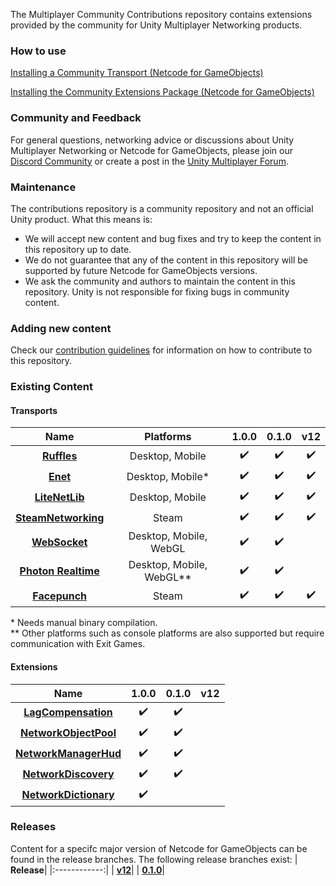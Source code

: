 The Multiplayer Community Contributions repository contains extensions provided by the community for Unity Multiplayer Networking products.

### How to use

[Installing a Community Transport (Netcode for GameObjects)](/Transports/README.md)

[Installing the Community Extensions Package (Netcode for GameObjects)](/com.community.netcode.extensions/README.md)

### Community and Feedback
For general questions, networking advice or discussions about Unity Multiplayer Networking or Netcode for GameObjects, please join our [Discord Community](https://discord.gg/FM8SE9E) or create a post in the [Unity Multiplayer Forum](https://forum.unity.com/forums/multiplayer.26/).

### Maintenance
The contributions repository is a community repository and not an official Unity product. What this means is:
- We will accept new content and bug fixes and try to keep the content in this repository up to date.
- We do not guarantee that any of the content in this repository will be supported by future Netcode for GameObjects versions.
- We ask the community and authors to maintain the content in this repository. Unity is not responsible for fixing bugs in community content.

### Adding new content
Check our [contribution guidelines](CONTRIBUTING.md) for information on how to contribute to this repository.

### Existing Content

#### Transports
| **Name** | **Platforms** | **1.0.0** | **0.1.0** | **v12** |
|:------------:|:---------:|:-------:|:-------:|:---:|
| **[Ruffles](/Transports/com.community.netcode.transport.ruffles)**| Desktop, Mobile | :heavy_check_mark: |  :heavy_check_mark: | :heavy_check_mark: |
|**[Enet](/Transports/com.community.netcode.transport.enet)**| Desktop, Mobile\* | :heavy_check_mark: | :heavy_check_mark: | :heavy_check_mark: | 
|**[LiteNetLib](/Transports/com.community.netcode.transport.litenetlib)**| Desktop, Mobile | :heavy_check_mark: |  :heavy_check_mark: | :heavy_check_mark: | 
|**[SteamNetworking](/Transports/com.community.netcode.transport.steamnetworking)**| Steam | :heavy_check_mark: |  :heavy_check_mark: | :heavy_check_mark: | 
|**[WebSocket](/Transports/com.community.netcode.transport.websocket)**| Desktop, Mobile, WebGL | :heavy_check_mark: |  :heavy_check_mark:||
|**[Photon Realtime](/Transports/com.community.netcode.transport.photon-realtime)**| Desktop, Mobile, WebGL\** | :heavy_check_mark: |  :heavy_check_mark: | |  
|**[Facepunch](/Transports/com.community.netcode.transport.facepunch)**| Steam | :heavy_check_mark: |  :heavy_check_mark: | :heavy_check_mark: | 

\* Needs manual binary compilation.<br>
\** Other platforms such as console platforms are also supported but require communication with Exit Games.

#### Extensions
| **Name** | 1.0.0 | **0.1.0** | **v12** |
|:------------:|:-------------:|:-------:|:---:|
|**[LagCompensation](/com.community.netcode.extensions/Runtime/LagCompensation)**| :heavy_check_mark: | :heavy_check_mark: | |
|**[NetworkObjectPool](/com.community.netcode.extensions/Runtime/NetworkObjectPool)**| :heavy_check_mark: | :heavy_check_mark: | |
|**[NetworkManagerHud](/com.community.netcode.extensions/Runtime/NetworkManagerHud)**| :heavy_check_mark: | :heavy_check_mark: | |
|**[NetworkDiscovery](/com.community.netcode.extensions/Runtime/NetworkDiscovery)**| :heavy_check_mark: | :heavy_check_mark: | |
|**[NetworkDictionary](/com.community.netcode.extensions/Runtime/NetworkDictionary)**| :heavy_check_mark: || |


### Releases
Content for a specifc major version of Netcode for GameObjects can be found in the release branches. The following release branches
exist:
| **Release**|
|:------------:|
| **[v12](https://github.com/Unity-Technologies/multiplayer-community-contributions/tree/release-v12)**|
| **[0.1.0](https://github.com/Unity-Technologies/multiplayer-community-contributions/tree/release-0.1.0)**|
